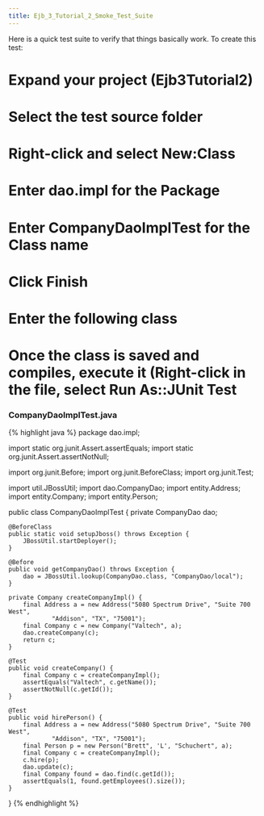 ```yaml
---
title: Ejb_3_Tutorial_2_Smoke_Test_Suite
---
```

Here is a quick test suite to verify that things basically work. To create this test:
# Expand your project (**Ejb3Tutorial2**)
# Select the **test** source folder
# Right-click and select **New:Class**
# Enter **dao.impl** for the **Package**
# Enter **CompanyDaoImplTest** for the **Class name**
# Click **Finish**
# Enter the following class
# Once the class is saved and compiles, execute it (Right-click in the file, select **Run As::JUnit Test**

### CompanyDaoImplTest.java
{% highlight java %}
package dao.impl;

import static org.junit.Assert.assertEquals;
import static org.junit.Assert.assertNotNull;

import org.junit.Before;
import org.junit.BeforeClass;
import org.junit.Test;

import util.JBossUtil;
import dao.CompanyDao;
import entity.Address;
import entity.Company;
import entity.Person;

public class CompanyDaoImplTest {
    private CompanyDao dao;

    @BeforeClass
    public static void setupJboss() throws Exception {
        JBossUtil.startDeployer();
    }

    @Before
    public void getCompanyDao() throws Exception {
        dao = JBossUtil.lookup(CompanyDao.class, "CompanyDao/local");
    }

    private Company createCompanyImpl() {
        final Address a = new Address("5080 Spectrum Drive", "Suite 700 West",
                "Addison", "TX", "75001");
        final Company c = new Company("Valtech", a);
        dao.createCompany(c);
        return c;
    }

    @Test
    public void createCompany() {
        final Company c = createCompanyImpl();
        assertEquals("Valtech", c.getName());
        assertNotNull(c.getId());
    }

    @Test
    public void hirePerson() {
        final Address a = new Address("5080 Spectrum Drive", "Suite 700 West",
                "Addison", "TX", "75001");
        final Person p = new Person("Brett", 'L', "Schuchert", a);
        final Company c = createCompanyImpl();
        c.hire(p);
        dao.update(c);
        final Company found = dao.find(c.getId());
        assertEquals(1, found.getEmployees().size());
    }
}
{% endhighlight %}
